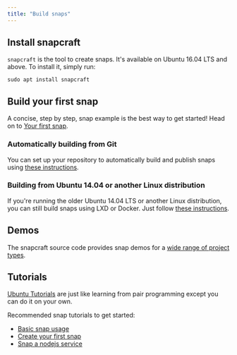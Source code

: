 ```yaml
---
title: "Build snaps"
---
```


## Install snapcraft

`snapcraft` is the tool to create snaps. It's available on Ubuntu 16.04 LTS and above. To install it, simply run:

    sudo apt install snapcraft


## Build your first snap

A concise, step by step, snap example is the best way to get started! Head on to [Your first snap](/docs/build-snaps/your-first-snap).

### Automatically building from Git

You can set up your repository to automatically build and publish snaps using [these instructions](/docs/build-snaps/ci-integration).

### Building from Ubuntu 14.04 or another Linux distribution

If you're running the older Ubuntu 14.04 LTS or another Linux distribution, you can still build snaps using LXD or Docker. Just
follow [these instructions](/docs/build-snaps/trusty).

## Demos

The snapcraft source code provides snap demos for a [wide range of project types](https://github.com/snapcore/snapcraft/tree/master/demos).

## Tutorials

[Ubuntu Tutorials](https://tutorials.ubuntu.com/) are just like learning from pair programming except you can do it on your own.

Recommended snap tutorials to get started:

* [Basic snap usage](https://tutorials.ubuntu.com/tutorial/basic-snap-usage?utm_source=snapcraft.io&utm_medium=buildsnapsindex&utm_campaign=tutorials)
* [Create your first snap](https://tutorials.ubuntu.com/tutorial/create-first-snap?utm_source=snapcraft.io&utm_medium=buildsnapsindex&utm_campaign=tutorials)
* [Snap a nodejs service](https://tutorials.ubuntu.com/tutorial/build-a-nodejs-service?utm_source=snapcraft.io&utm_medium=buildsnapsindex&utm_campaign=tutorials)

